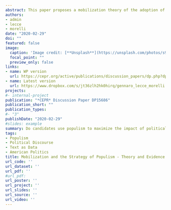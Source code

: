 ```yaml
---
abstract: This paper proposes a mobilization theory of the adoption of populist strategies and provides evidence from US elections – the presidential elections in 2016 and the 2018 midterm elections. A populist electoral campaign attracts disillusioned voters but may de-mobilize core partisans. A populist strategy is more tempting for outsiders in districts with low trust in traditional politics (also caused by economic insecurity) and where the election is close.
authors:
- admin
- lecce
- morelli
date: "2020-02-29"
doi: ""
featured: false
image:
  caption: 'Image credit: [**Unsplash**](https://unsplash.com/photos/s9CC2SKySJM)'
  focal_point: ""
  preview_only: false
links:
- name: WP version
  url: https://cepr.org/active/publications/discussion_papers/dp.php?dpno=15686
- name: Latest version
  url: https://www.dropbox.com/s/jt36zlh2hk0hirq/gennaro_lecce_morelli.pdf?dl=0
projects:
#- internal-project
publication: "*CEPR* Discussion Paper DP15686"
publication_short: ""
publication_types:
#- "3"
publishDate: "2020-02-29"
#slides: example
summary: Do candidates use populism to maximize the impact of political campaigns? We show that candidates strategically adapt when campaigning in stiffly competitive districts with high levels of economic insecurity.
tags: 
- Populism
- Political Discourse
- Text as Data
- American Politics
title: Mobilization and the Strategy of Populism - Theory and Evidence from the United States
url_code: ''
url_dataset: ''
url_pdf: ''
#url_pdf: 
url_poster: ''
url_project: ''
url_slides: ''
url_source: ''
url_video: ''
---
```


